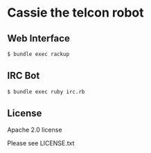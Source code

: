 Cassie the telcon robot
=======================


Web Interface
-------------

```bash
$ bundle exec rackup
```


IRC Bot
-------

```bash
$ bundle exec ruby irc.rb
```



License
-------

Apache 2.0 license

Please see LICENSE.txt
